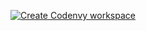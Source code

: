 [![Create Codenvy workspace](https://codenvy.io/factory/resources/codenvy-contribute.svg)](http://codenvy.io/f?url=https://github.com/minted/interview-playground.git)
